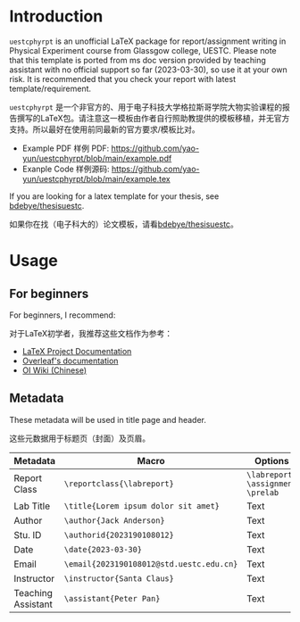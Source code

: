 # Introduction 

`uestcphyrpt` is an unofficial LaTeX package for report/assignment writing in Physical Experiment course from Glassgow college, UESTC. Please note that this template is ported from ms doc version provided by teaching assistant with no official support so far (2023-03-30), so use it at your own risk. It is recommended that you check your report with latest template/requirement. 

`uestcphyrpt` 是一个非官方的、用于电子科技大学格拉斯哥学院大物实验课程的报告撰写的LaTeX包。请注意这一模板由作者自行照助教提供的模板移植，并无官方支持。所以最好在使用前同最新的官方要求/模板比对。

- Example PDF 样例 PDF: https://github.com/yao-yun/uestcphyrpt/blob/main/example.pdf
- Exanple Code 样例源码: https://github.com/yao-yun/uestcphyrpt/blob/main/example.tex

If you are looking for a latex template for your thesis, see [bdebye/thesisuestc](https://github.com/bdebye/thesisuestc).

如果你在找（电子科大的）论文模板，请看[bdebye/thesisuestc](https://github.com/bdebye/thesisuestc)。

# Usage

## For beginners

For beginners, I recommend:

对于LaTeX初学者，我推荐这些文档作为参考：

- [LaTeX Project Documentation](https://www.latex-project.org/help/documentation/)
- [Overleaf's documentation](https://www.overleaf.com/learn)
- [OI Wiki (Chinese)](https://oi-wiki.org/tools/latex/)

## Metadata

These metadata will be used in title page and header. 

这些元数据用于标题页（封面）及页眉。

| Metadata          | Macro                                   | Options                             |
| ---               | ---                                     | ---                                 |
|Report Class       |`\reportclass{\labreport}`               |`\labreport` `\assignment` `\prelab` |
|Lab Title          |`\title{Lorem ipsum dolor sit amet}`     |Text                                 |
|Author             |`\author{Jack Anderson}`                 |Text                                 |
|Stu. ID            |`\authorid{2023190108012}`               |Text                                 |
|Date               |`\date{2023-03-30}`                      |Text                                 |
|Email              |`\email{2023190108012@std.uestc.edu.cn}` |Text                                 |
|Instructor         |`\instructor{Santa Claus}`               |Text                                 |
|Teaching Assistant |`\assistant{Peter Pan}`                  |Text                                 |
